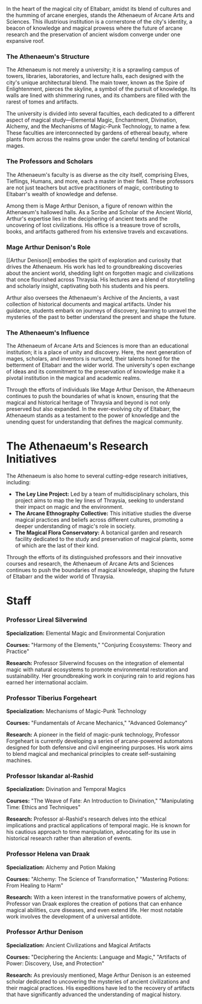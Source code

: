 In the heart of the magical city of Eltabarr, amidst its blend of cultures and the humming of arcane energies, stands the Athenaeum of Arcane Arts and Sciences. This illustrious institution is a cornerstone of the city's identity, a beacon of knowledge and magical prowess where the future of arcane research and the preservation of ancient wisdom converge under one expansive roof.

### The Athenaeum's Structure

The Athenaeum is not merely a university; it is a sprawling campus of towers, libraries, laboratories, and lecture halls, each designed with the city's unique architectural blend. The main tower, known as the Spire of Enlightenment, pierces the skyline, a symbol of the pursuit of knowledge. Its walls are lined with shimmering runes, and its chambers are filled with the rarest of tomes and artifacts.

The university is divided into several faculties, each dedicated to a different aspect of magical study—Elemental Magic, Enchantment, Divination, Alchemy, and the Mechanisms of Magic-Punk Technology, to name a few. These faculties are interconnected by gardens of ethereal beauty, where plants from across the realms grow under the careful tending of botanical mages.

### The Professors and Scholars

The Athenaeum's faculty is as diverse as the city itself, comprising Elves, Tieflings, Humans, and more, each a master in their field. These professors are not just teachers but active practitioners of magic, contributing to Eltabarr's wealth of knowledge and defense.

Among them is Mage Arthur Denison, a figure of renown within the Athenaeum's hallowed halls. As a Scribe and Scholar of the Ancient World, Arthur's expertise lies in the deciphering of ancient texts and the uncovering of lost civilizations. His office is a treasure trove of scrolls, books, and artifacts gathered from his extensive travels and excavations.

### Mage Arthur Denison's Role

[[Arthur Denison]] embodies the spirit of exploration and curiosity that drives the Athenaeum. His work has led to groundbreaking discoveries about the ancient world, shedding light on forgotten magic and civilizations that once flourished across Thraysia. His lectures are a blend of storytelling and scholarly insight, captivating both his students and his peers.

Arthur also oversees the Athenaeum's Archive of the Ancients, a vast collection of historical documents and magical artifacts. Under his guidance, students embark on journeys of discovery, learning to unravel the mysteries of the past to better understand the present and shape the future.

### The Athenaeum's Influence

The Athenaeum of Arcane Arts and Sciences is more than an educational institution; it is a place of unity and discovery. Here, the next generation of mages, scholars, and inventors is nurtured, their talents honed for the betterment of Eltabarr and the wider world. The university's open exchange of ideas and its commitment to the preservation of knowledge make it a pivotal institution in the magical and academic realms.

Through the efforts of individuals like Mage Arthur Denison, the Athenaeum continues to push the boundaries of what is known, ensuring that the magical and historical heritage of Thraysia and beyond is not only preserved but also expanded. In the ever-evolving city of Eltabarr, the Athenaeum stands as a testament to the power of knowledge and the unending quest for understanding that defines the magical community.

# The Athenaeum's Research Initiatives

The Athenaeum is also home to several cutting-edge research initiatives, including:

- **The Ley Line Project:** Led by a team of multidisciplinary scholars, this project aims to map the ley lines of Thraysia, seeking to understand their impact on magic and the environment.
- **The Arcane Ethnography Collective:** This initiative studies the diverse magical practices and beliefs across different cultures, promoting a deeper understanding of magic's role in society.
- **The Magical Flora Conservatory:** A botanical garden and research facility dedicated to the study and preservation of magical plants, some of which are the last of their kind.

Through the efforts of its distinguished professors and their innovative courses and research, the Athenaeum of Arcane Arts and Sciences continues to push the boundaries of magical knowledge, shaping the future of Eltabarr and the wider world of Thraysia.
# Staff

### Professor Lireal Silverwind

**Specialization:** Elemental Magic and Environmental Conjuration

**Courses:** "Harmony of the Elements," "Conjuring Ecosystems: Theory and Practice"

**Research:** Professor Silverwind focuses on the integration of elemental magic with natural ecosystems to promote environmental restoration and sustainability. Her groundbreaking work in conjuring rain to arid regions has earned her international acclaim.

### Professor Tiberius Forgeheart

**Specialization:** Mechanisms of Magic-Punk Technology

**Courses:** "Fundamentals of Arcane Mechanics," "Advanced Golemancy"

**Research:** A pioneer in the field of magic-punk technology, Professor Forgeheart is currently developing a series of arcane-powered automatons designed for both defensive and civil engineering purposes. His work aims to blend magical and mechanical principles to create self-sustaining machines.

### Professor Iskandar al-Rashid

**Specialization:** Divination and Temporal Magics

**Courses:** "The Weave of Fate: An Introduction to Divination," "Manipulating Time: Ethics and Techniques"

**Research:** Professor al-Rashid's research delves into the ethical implications and practical applications of temporal magic. He is known for his cautious approach to time manipulation, advocating for its use in historical research rather than alteration of events.

### Professor Helena van Draak

**Specialization:** Alchemy and Potion Making

**Courses:** "Alchemy: The Science of Transformation," "Mastering Potions: From Healing to Harm"

**Research:** With a keen interest in the transformative powers of alchemy, Professor van Draak explores the creation of potions that can enhance magical abilities, cure diseases, and even extend life. Her most notable work involves the development of a universal antidote.

### Professor Arthur Denison

**Specialization:** Ancient Civilizations and Magical Artifacts

**Courses:** "Deciphering the Ancients: Language and Magic," "Artifacts of Power: Discovery, Use, and Protection"

**Research:** As previously mentioned, Mage Arthur Denison is an esteemed scholar dedicated to uncovering the mysteries of ancient civilizations and their magical practices. His expeditions have led to the recovery of artifacts that have significantly advanced the understanding of magical history.

